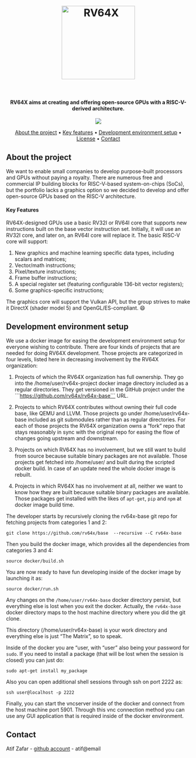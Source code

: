 <h1 align="center">
  <br>
  <a href="https://static.wixstatic.com/media/841f2a_ec3de0c290c14fddb9f4c3e90d85d9d6~mv2.png"><img src="https://static.wixstatic.com/media/841f2a_ec3de0c290c14fddb9f4c3e90d85d9d6~mv2.png" alt="RV64X" width="200"></a>  <br>
  <br>
</h1>

<h4 align="center">RV64X aims at creating and offering open-source GPUs with a RISC-V-derived architecture.</h4>

<p align="center">
  <a href="https://join.slack.com/t/rv64x/signup"></a>
  <a href="https://join.slack.com/t/rv64x/signup"><img src="https://static.wixstatic.com/media/841f2a_704ce8b0a76e42349eebbe2ba74b285c~mv2.png"></a>
</p>


<p align="center">
  <a href="#about">About the project</a> •
  <a href="#key-features">Key features</a> •
  <a href="#development-environment-setup">Development environment setup</a> •
  <a href="#license">License</a> •
  <a href="#contact">Contact</a>
</p>


<!-- ABOUT THE PROJECT -->
## About the project
We want to enable small companies to develop purpose-built processors and GPUs without paying a royalty. There are numerous free and commercial IP building blocks for RISC-V-based system-on-chips (SoCs), but the portfolio lacks a graphics option so we decided to develop and offer open-source GPUs based on the RISC-V architecture.  

#### Key Features
RV64X-designed GPUs use a basic RV32I or RV64I core that supports new instructions built on the base vector instruction set. Initially, it will use an RV32I core, and later on, an RV64I core will replace it. The basic RISC-V core will support:

1. New graphics and machine learning specific data types, including scalars and matrices;
2. Vector/math instructions; 
3. Pixel/texture instructions; 
4. Frame buffer instructions; 
5. A special register set (featuring configurable 136-bit vector registers);
5. Some graphics-specific instructions; 

The graphics core will support the Vulkan API, but the group strives to make it DirectX (shader model 5) and OpenGL/ES-compliant. :smile:  

## Development environment setup

We use a docker image for easing the development environment setup for everyone wishing to contribute. There are four kinds of projects that are needed for doing RV64X development. Those projects are categorized in four levels, listed here in decreasing involvement by the RV64X organization:

1) Projects of which the RV64X organization has full ownership. They go into the /home/user/rv64x-project docker image directory included as a regular directories. They get versioned in the GitHub project under the ´´´https://github.com/rv64x/rv64x-base´´´ URL.

2) Projects to which RV64X contributes without owning their full code base, like QEMU and LLVM. Those projects go under /home/user/rv64x-base included as git submodules rather than as regular directories. For each of those projects the RV64X organization owns a “fork” repo that stays reasonably in sync with the original repo for easing the flow of changes going upstream and downstream.

3) Projects on which RV64X has no involvement, but we still want to build from source because suitable binary packages are not available. Those projects get fetched into /home/user/ and built during the scripted docker build. In case of an update need the whole docker image is rebuilt.

4) Projects in which RV64X has no involvement at all, neither we want to know how they are built because suitable binary packages are available. Those packages get installed with the likes of ```apt-get```, ```pip``` and ```npm``` at docker image build time.

The developer starts by recursively cloning the rv64x-base git repo for fetching projects from categories 1 and 2:

```git clone https://github.com/rv64x/base  --recursive --C rv64x-base```

Then you build the docker image, which provides all the dependencies from categories 3 and 4:

```source docker/build.sh```

You are now ready to have fun developing inside of the docker image by launching it as:

```source docker/run.sh```

Any changes on the ```/home/user/rv64x-base``` docker directory persist, but everything else is lost when you exit the docker. Actually, the ```rv64x-base``` docker directory maps to the host machine directory where you did the git clone.

This directory (/home/user/rv64x-base) is your work directory and everything else is just “The Matrix”, so to speak.

Inside of the docker you are “user, with “user” also being your password for ```sudo```. If you need to install a package (that will be lost when the session is closed) you can just do:

```sudo apt-get install my_package```

Also you can open additional shell sessions through ssh on port 2222 as:

```ssh user@localhost -p 2222```

Finally, you can start the vncserver inside of the docker and connect from the host machine port 5901. Through this vnc connection method you can use any GUI application that is required inside of the docker environment.

## Contact

Atif Zafar - [github account]() - atif@email

